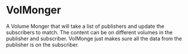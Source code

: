 # VolMonger
A Volume Monger that will take a list of publishers and update the subscribers to match. The content can be on different volumes in the publisher and subscriber. VolMonge just makes sure all the data from the publisher is on the subscriber.

